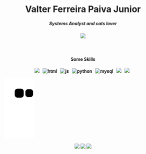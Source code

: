 <h1 align="center">Valter Ferreira Paiva Junior</h1>

<h5 align="center">Systems Analyst and cats lover </h5>
<h5 align="center"><img src="https://media0.giphy.com/media/W0VuY0dTxH9L6vLUJ2/giphy.gif" width="150" />
</p>

<br>

<h4 align="center">Some Skills<h4/>
	
<p align="center">
	<img src="https://img.shields.io/badge/HTML5-E34F26?style=for-the-badge&logo=html5&logoColor=white" />&nbsp;&nbsp;
	<img src="https://img.shields.io/badge/CSS-3498DB?&style=for-the-badge&logo=css3&logoColor=white" alt="html" />&nbsp;&nbsp;
	<img src="https://img.shields.io/badge/JavaScript-F7DF1E?style=for-the-badge&logo=javascript&logoColor=black" alt="js" />&nbsp;&nbsp;
	<img src="https://img.shields.io/badge/python%20-%2314354C.svg?&style=for-the-badge&logo=python&logoColor=white" alt="python" />&nbsp;&nbsp;
	<img src="https://img.shields.io/badge/MySQL-00000F?style=for-the-badge&logo=mysql&logoColor=white" alt="mysql" />&nbsp;&nbsp;
	<img src="https://img.shields.io/badge/Bootstrap-563D7C?style=for-the-badge&logo=bootstrap&logoColor=white">&nbsp;&nbsp;
	<img src="https://img.shields.io/badge/jQuery-0769AD?style=for-the-badge&logo=jquery&logoColor=white">&nbsp;&nbsp;
	
 
 ![Snake animation](https://github.com/rafaballerini/rafaballerini/blob/output/github-contribution-grid-snake.svg)

</div>


<div>
	<p align="center">
	<a href="https://instagram.com/valt_nekin" target="_blank"><img src="https://img.shields.io/badge/-Instagram-%23E4405F?style=for-the-badge&logo=instagram&logoColor=white" target="_blank"></a>
	<a href = "mailto:valterferreirapj.12@gmail.com"><img src="https://img.shields.io/badge/-Gmail-%23333?style=for-the-badge&logo=gmail&logoColor=white" target="_blank"></a>
	<a href="https://www.linkedin.com/in/valter-ferreira-15a559243/"><img src="https://img.shields.io/badge/LinkedIn-0077B5?style=for-the-badge&logo=linkedin&logoColor=white"target="_blank"></a>

